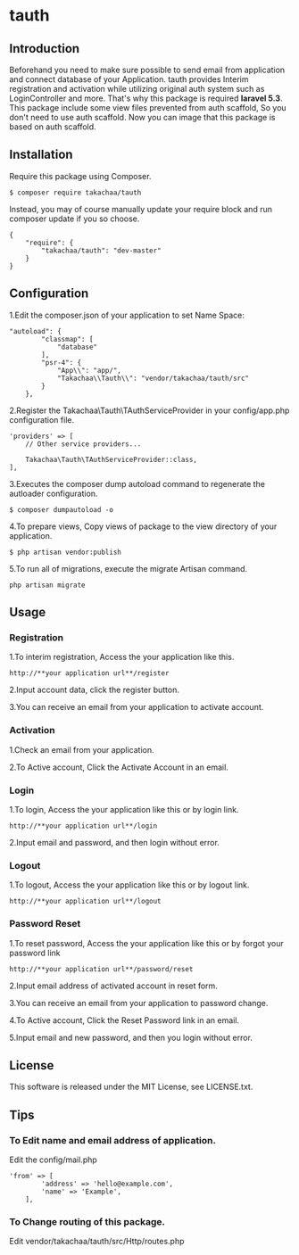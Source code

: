 # tauth

## Introduction
Beforehand you need to make sure possible to send email from application and connect database of your Application.
tauth provides Interim registration and activation while utilizing original auth system such as LoginController and more.
That's why this package is required **laravel 5.3**.
This package include some view files prevented from auth scaffold, So you don't need to use auth scaffold.
Now you can image that this package is based on auth scaffold.

## Installation
Require this package using Composer.
```
$ composer require takachaa/tauth
```

Instead, you may of course manually update your require block and run composer update if you so choose.
```
{
    "require": {
        "takachaa/tauth": "dev-master"
    }
}
```

## Configuration
1.Edit the composer.json of your application to set Name Space:
```
"autoload": {
        "classmap": [
            "database"
        ],
        "psr-4": {
            "App\\": "app/",
            "Takachaa\\Tauth\\": "vendor/takachaa/tauth/src"
        }
    },

```
2.Register the Takachaa\Tauth\TAuthServiceProvider in your config/app.php configuration file.
```
'providers' => [
    // Other service providers...

    Takachaa\Tauth\TAuthServiceProvider::class,
],
```
3.Executes the composer dump autoload command to regenerate the autloader configuration.
```
$ composer dumpautoload -o
```
4.To prepare views, Copy views of package to the view directory of your application.
```
$ php artisan vendor:publish
```
5.To run all of migrations, execute the migrate Artisan command.
```
php artisan migrate
```

## Usage
### Registration
1.To interim registration, Access the your application like this.
```
http://**your application url**/register
```
2.Input account data, click the register button.

3.You can receive an email from your application to activate account.

### Activation
1.Check an email from your application.

2.To Active account, Click the Activate Account in an email.

### Login
1.To login, Access the your application like this or by login link.
```
http://**your application url**/login
```
2.Input email and password, and then login without error.

### Logout
1.To logout, Access the your application like this or by logout link.
```
http://**your application url**/logout
```

### Password Reset
1.To reset password, Access the your application like this or by forgot your password link
```
http://**your application url**/password/reset
```
2.Input email address of activated account in reset form.

3.You can receive an email from your application to password change.

4.To Active account, Click the Reset Password link in an email.

5.Input email and new password, and then you login without error.

## License
This software is released under the MIT License, see LICENSE.txt.

## Tips
### To Edit name and email address of application.
Edit the config/mail.php
```
'from' => [
        'address' => 'hello@example.com',
        'name' => 'Example',
    ],
```
### To Change routing of this package.
Edit vendor/takachaa/tauth/src/Http/routes.php


